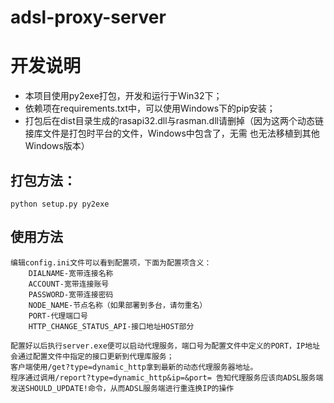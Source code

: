 # adsl-proxy-server

# 开发说明
*  本项目使用py2exe打包，开发和运行于Win32下；
*  依赖项在requirements.txt中，可以使用Windows下的pip安装；
*  打包后在dist目录生成的rasapi32.dll与rasman.dll请删掉（因为这两个动态链接库文件是打包时平台的文件，Windows中包含了，无需
也无法移植到其他Windows版本）  


## 打包方法：
    python setup.py py2exe



## 使用方法
    编辑config.ini文件可以看到配置项，下面为配置项含义：
        DIALNAME-宽带连接名称
        ACCOUNT-宽带连接账号
        PASSWORD-宽带连接密码
        NODE_NAME-节点名称（如果部署到多台，请勿重名）
        PORT-代理端口号
        HTTP_CHANGE_STATUS_API-接口地址HOST部分  

    配置好以后执行server.exe便可以启动代理服务，端口号为配置文件中定义的PORT，IP地址会通过配置文件中指定的接口更新到代理库服务；
    客户端使用/get?type=dynamic_http拿到最新的动态代理服务器地址。
    程序通过调用/report?type=dynamic_http&ip=&port= 告知代理服务应该向ADSL服务端发送SHOULD_UPDATE!命令，从而ADSL服务端进行重连换IP的操作
